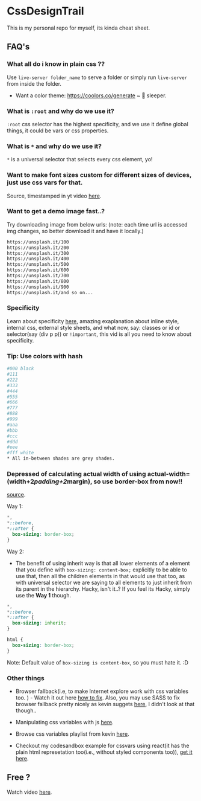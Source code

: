 # CssDesignTrail

This is my personal repo for myself, its kinda cheat sheet.

## FAQ's

### What all do i know in plain css ??

Use `live-server folder_name` to serve a folder or simply run `live-server` from inside the folder.

- Want a color theme: https://coolors.co/generate ~ 🛌︎ sleeper.

### What is `:root` and why do we use it?

`:root` css selector has the highest specificity, and we use it define global things, it could be vars or css properties.

### What is `*` and why do we use it?

`*` is a universal selector that selects every css element, yo!

### Want to make font sizes custom for different sizes of devices, just use css vars for that.

Source, timestamped in yt video [here](https://youtu.be/ykn4XNDwW7Q?t=1212).

### Want to get a demo image fast..?

Try downloading image from below urls: (note: each time url is accessed img changes, so better download it and have it locally.)

```bash
https://unsplash.it/100
https://unsplash.it/200
https://unsplash.it/300
https://unsplash.it/400
https://unsplash.it/500
https://unsplash.it/600
https://unsplash.it/700
https://unsplash.it/800
https://unsplash.it/900
https://unsplash.it/and so on...
```

### Specificity

Learn about specificity [here](https://www.youtube.com/watch?v=c0kfcP_nD9E&ab_channel=KevinPowell), amazing exaplanation about inline style, internal css, external style sheets,
and what now, say: classes or id or selector(say (div p p)) or `!important`, this vid is all you need to know about specificity.

### Tip: Use colors with hash

```bash
#000 black
#111
#222
#333
#444
#555
#666
#777
#888
#999
#aaa
#bbb
#ccc
#ddd
#eee
#fff white
* All in-between shades are grey shades.

```

### Depressed of calculating actual width of using actual-width= (width+2*padding+2*margin), so use border-box from now!!

[source](https://youtu.be/WlGQdgy-M6w).

Way 1:

```css
*,
*::before,
*::after {
  box-sizing: border-box;
}
```

Way 2:

- The benefit of using inherit way is that all lower elements of a element that you define with `box-sizing: content-box;` explicitly to be able to use that, then all the children
  elements in that would use that too, as with universal selector we are saying to all elements to just inherit from its parent in the hierarchy. Hacky, isn't it..? If you feel its
  Hacky, simply use the **Way 1** though.

```css
*,
*::before,
*::after {
  box-sizing: inherit;
}

html {
  box-sizing: border-box;
}
```

Note: Default value of `box-sizing is content-box`, so you must hate it. :D

### Other things

- Browser fallback(i.e, to make Internet explore work with css variables too. ) - Watch it out here
  [how to fix](https://www.youtube.com/watch?v=kCmL-O2T7DY&ab_channel=KevinPowell). Also, you may use SASS to fix browser fallback pretty nicely as kevin suggets
  [here](https://youtu.be/wI80oS3KLxY), I didn't look at that though..

- Manipulating css variables with js [here](https://www.youtube.com/watch?v=cZ0yt67A7OM&ab_channel=KevinPowell).

- Browse css variables playlist from kevin [here](https://www.youtube.com/playlist?list=PL4-IK0AVhVjOT2KBB5TSbD77OmfHvtqUi).

- Checkout my codesandbox example for cssvars using react(it has the plain html represetation too(i.e., without styled components too)),
  [get it here](https://codesandbox.io/s/css-variables-vs-themeprovider-with-my-custom-bare-popeye-class-addition-j16bc?file=/src/css-vars/vars.css).

## Free ?

Watch video [here](https://youtu.be/KYFwcIRx16g).
